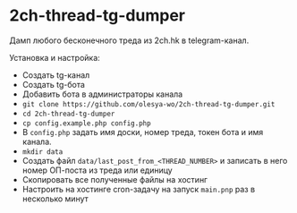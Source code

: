 # 2ch-thread-tg-dumper
Дамп любого бесконечного треда из 2ch.hk в telegram-канал.

Установка и настройка:
- Создать tg-канал
- Создать tg-бота
- Добавить бота в администраторы канала
- `git clone https://github.com/olesya-wo/2ch-thread-tg-dumper.git`
- `cd 2ch-thread-tg-dumper`
- `cp config.example.php config.php`
- В `config.php` задать имя доски, номер треда, токен бота и имя канала.
- `mkdir data`
- Создать файл `data/last_post_from_<THREAD_NUMBER>` и записать в него номер ОП-поста из треда или единицу
- Скопировать все полученные файлы на хостинг
- Настроить на хостинге cron-задачу на запуск `main.pnp` раз в несколько минут
